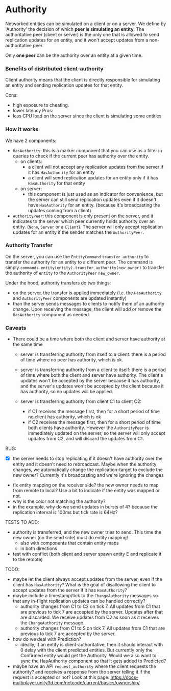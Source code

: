 # Authority

Networked entities can be simulated on a client or on a server.
We define by 'Authority' the decision of which **peer is simulating an entity**.
The authoritative peer (client or server) is the only one that is allowed to send replication updates for an entity, and it won't accept updates from a non-authoritative peer.

Only **one peer** can be the authority over an entity at a given time.


### Benefits of distributed client-authority

Client authority means that the client is directly responsible for simulating an entity and sending 
replication updates for that entity.

Cons:
  - high exposure to cheating.
  - lower latency
Pros:
  - less CPU load on the server since the client is simulating some entities


### How it works

We have 2 components:
- `HasAuthority`: this is a marker component that you can use as a filter in queries
  to check if the current peer has authority over the entity.
  - on clients:
    - a client will not accept any replication updates from the server if it has `HasAuthority` for an entity
    - a client will send replication updates for an entity only if it has `HasAuthority` for that entity
  - on server:
    - this component is just used as an indicator for convenience, but the server can still send replication
      updates even if it doesn't have `HasAuthority` for an entity. (because it's broadcasting the updates coming
      from a client)
- `AuthorityPeer`: this component is only present on the server, and it indicates to the server which
  peer currently holds authority over an entity. (`None`, `Server` or a `Client`).
  The server will only accept replication updates for an entity if the sender matches the `AuthorityPeer`.

### Authority Transfer

On the server, you can use the `EntityCommand` `transfer_authority` to transfer the authority for an entity to a different peer.
The command is simply `commands.entity(entity).transfer_authority(new_owner)` to transfer the authority of `entity` to the `AuthorityPeer` `new_owner`.

Under the hood, authority transfers do two things:
- on the server, the transfer is applied immediately (i.e. the `HasAuthority` and `AuthorityPeer` components are updated instantly)
- than the server sends messages to clients to notify them of an authority change. Upon receiving the message, the client will add or remove the `HasAuthority` component as needed.

### Caveats

- There could be a time where both the client and server have authority at the same time
  - server is transferring authority from itself to a client: there is a period of time where
    no peer has authority, which is ok.
  - server is transferring authority from a client to itself: there is a period of time where
    both the client and server have authority. The client's updates won't be accepted by the server because it has authority, and the server's updates won't be accepted by the client because it 
    has authority, so no updates will be applied.
    
  - server is transferring authority from client C1 to client C2:
    - if C1 receives the message first, then for a short period of time no client has authority, which is ok
    - if C2 receives the message first, then for a short period of time both clients have authority. However the `AuthorityPeer` is immediately updated on the server, so the server will only 
      accept updates from C2, and will discard the updates from C1.

BUG:
- [x] the server needs to stop replicating if it doesn't have authority over the entity and it doesn't need to rebroadcast. Maybe when the authority changes, we automatically change the replication-target to exclude the new owner? Currently it's broadcasting and we're ignoring the changes
- fix entity mapping on the receiver side? the new owner needs to map from remote to local? Use a bit to indicate if the entity was mapped or not.
- why is the color not matching the authority?
- in the example, why do we send updates in bursts of 4? because the replication interval is 100ms but tick rate is 64Hz?

TESTS TO ADD:
- authority is transferred, and the new owner tries to send. This time the new owner (on the send side) must do entity mapping!
  - also with components that contain entity maps
  - in both directions
- test with conflict (both client and server spawn entity E and replicate it to the remote) 



TODO:
- maybe let the client always accept updates from the server, even if the client has `HasAuthority`? What is the goal of disallowing the client to accept updates from the server if it has
`HasAuthority`?
- maybe include a timestamp/tick to the `ChangeAuthority` messages so that any in-flight replication updates can be handled correctly? 
  - authority changes from C1 to C2 on tick 7. All updates from C1 that are previous to tick 7 are accepted by the server. Updates after that are discarded. We receive updates from C2 as soon as 
    it receives the `ChangeAuthority` message.
  - authority changes from C1 to S on tick 7. All updates from C1 that are previous to tick 7 are accepted by the server.
- how do we deal with Prediction?
  - ideally, if an entity is client-authoritative, then it should interact with 0 delay with the client predicted entities. But currently only the Confirmed entity would get the Authority. Would 
    we also want to sync the HasAuthority component so that it gets added to Predicted?
- maybe have an API `request_authority` where the client requests the authority? and receives a response from the server telling it if the request is accepted or not?
 Look at this page: https://docs-multiplayer.unity3d.com/netcode/current/basics/ownership/